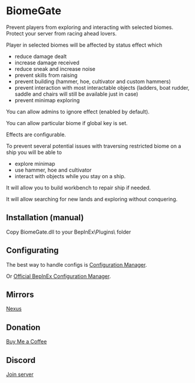 # BiomeGate
Prevent players from exploring and interacting with selected biomes. Protect your server from racing ahead lovers.

Player in selected biomes will be affected by status effect which
* reduce damage dealt
* increase damage received
* reduce sneak and increase noise
* prevent skills from raising
* prevent building (hammer, hoe, cultivator and custom hammers)
* prevent interaction with most interactable objects (ladders, boat rudder, saddle and chairs will still be available just in case)
* prevent minimap exploring

You can allow admins to ignore effect (enabled by default).

You can allow particular biome if global key is set.

Effects are configurable.

To prevent several potential issues with traversing restricted biome on a ship you will be able to
* explore minimap
* use hammer, hoe and cultivator
* interact with objects
while you stay on a ship.

It will allow you to build workbench to repair ship if needed.

It will allow searching for new lands and exploring without conquering.

## Installation (manual)
Copy BiomeGate.dll to your BepInEx\Plugins\ folder

## Configurating
The best way to handle configs is [Configuration Manager](https://thunderstore.io/c/valheim/p/shudnal/ConfigurationManager/).

Or [Official BepInEx Configuration Manager](https://valheim.thunderstore.io/package/Azumatt/Official_BepInEx_ConfigurationManager/).

## Mirrors
[Nexus](https://www.nexusmods.com/valheim/mods/2877)

## Donation
[Buy Me a Coffee](https://buymeacoffee.com/shudnal)

## Discord
[Join server](https://discord.gg/e3UtQB8GFK)